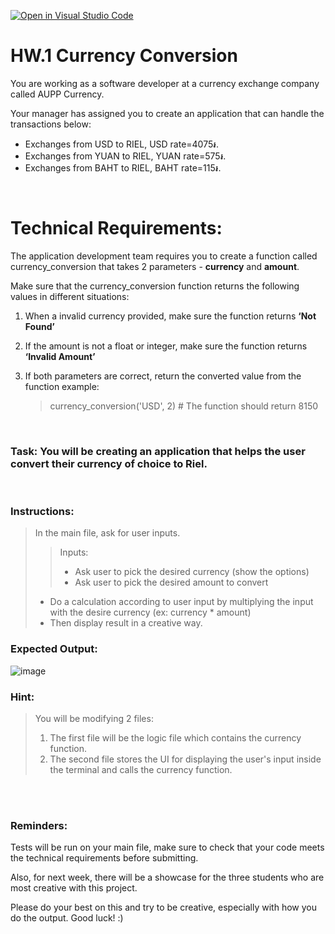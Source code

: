 [![Open in Visual Studio Code](https://classroom.github.com/assets/open-in-vscode-2e0aaae1b6195c2367325f4f02e2d04e9abb55f0b24a779b69b11b9e10269abc.svg)](https://classroom.github.com/online_ide?assignment_repo_id=19662997&assignment_repo_type=AssignmentRepo)
# HW.1 Currency Conversion

You are working as a software developer at a currency exchange company called AUPP Currency.

Your manager has assigned you to create an application that can handle the transactions below:
- Exchanges from USD to RIEL,  USD rate=4075៛.
- Exchanges from YUAN to RIEL, YUAN rate=575៛.
- Exchanges from BAHT to RIEL, BAHT rate=115៛.

<br>

# Technical Requirements:

The application development team requires you to create a function called currency_conversion that takes 2 parameters - **currency** and **amount**.

Make sure that the currency_conversion function returns the following values in different situations:

1. When a invalid currency provided, make sure the function returns **‘Not Found’**

2. If the amount is not a float or integer, make sure the function returns **‘Invalid Amount’**

3. If both parameters are correct, return the converted value from the function example:
   > currency_conversion('USD', 2) # The function should return 8150

<br>

### Task: You will be creating an application that helps the user convert their currency of choice to Riel.

<br>

### Instructions:

> In the main file, ask for user inputs.
>   > Inputs:
>   > - Ask user to pick the desired currency (show the options)
>   > - Ask user to pick the desired amount to convert
> - Do a calculation according to user input by multiplying the input with the desire currency (ex: currency \* amount)
> - Then display result in a creative way.

### Expected Output:

![image](https://github.com/AUPP-CS/homework_1/assets/80062829/3e6e75fe-8513-4b4b-9878-ae153e357952)


### Hint:
> You will be modifying 2 files:
>   1. The first file will be the logic file which contains the currency function.
>   2. The second file stores the UI for displaying the user's input inside the terminal and calls the currency function.

<br><br>

### Reminders:

Tests will be run on your main file, make sure to check that your code meets the technical requirements before submitting.

Also, for next week, there will be a showcase for the three students who are most creative with this project. 

Please do your best on this and try to be creative, especially with how you do the output. Good luck! :)
